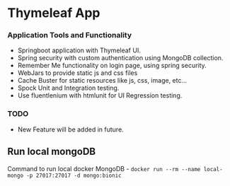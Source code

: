 # Thymeleaf App 

### Application Tools and Functionality
* Springboot application with Thymeleaf UI.
* Spring security with custom authentication using MongoDB collection.
* Remember Me functionality on login page, using spring security.
* WebJars to provide static js and css files
* Cache Buster for static resources like js, css, image, etc...
* Spock Unit and Integration testing.
* Use fluentlenium with htmlunit for UI Regression testing.

### TODO
* New Feature will be added in future.

## Run local mongoDB
Command to run local docker MongoDB - `docker run --rm --name local-mongo -p 27017:27017 -d mongo:bionic`